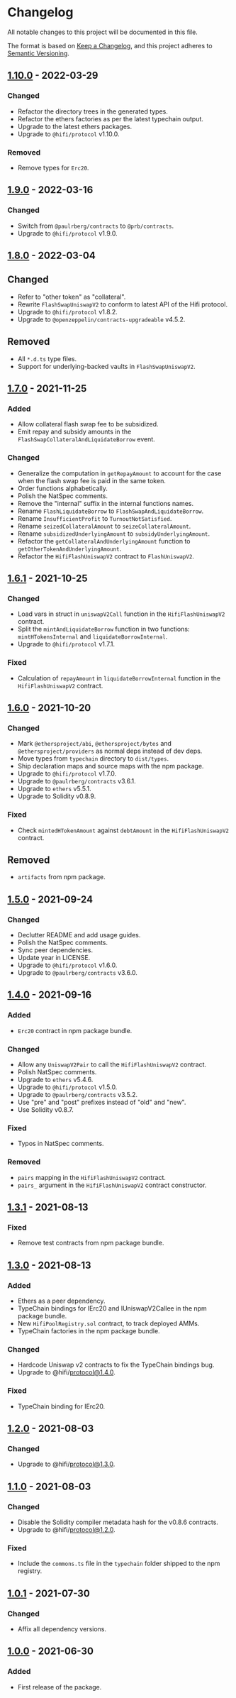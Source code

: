 # Changelog

All notable changes to this project will be documented in this file.

The format is based on [Keep a Changelog](https://keepachangelog.com/en/1.0.0/), and this project adheres to [Semantic
Versioning](https://semver.org/spec/v2.0.0.html).

## [1.10.0] - 2022-03-29

### Changed

- Refactor the directory trees in the generated types.
- Refactor the ethers factories as per the latest typechain output.
- Upgrade to the latest ethers packages.
- Upgrade to `@hifi/protocol` v1.10.0.

### Removed

- Remove types for `Erc20`.

## [1.9.0] - 2022-03-16

### Changed

- Switch from `@paulrberg/contracts` to `@prb/contracts`.
- Upgrade to `@hifi/protocol` v1.9.0.

## [1.8.0] - 2022-03-04

## Changed

- Refer to "other token" as "collateral".
- Rewrite `FlashSwapUniswapV2` to conform to latest API of the Hifi protocol.
- Upgrade to `@hifi/protocol` v1.8.2.
- Upgrade to `@openzeppelin/contracts-upgradeable` v4.5.2.

## Removed

- All `*.d.ts` type files.
- Support for underlying-backed vaults in `FlashSwapUniswapV2`.

## [1.7.0] - 2021-11-25

### Added

- Allow collateral flash swap fee to be subsidized.
- Emit repay and subsidy amounts in the `FlashSwapCollateralAndLiquidateBorrow` event.

### Changed

- Generalize the computation in `getRepayAmount` to account for the case when the flash swap fee is paid in the same token.
- Order functions alphabetically.
- Polish the NatSpec comments.
- Remove the "internal" suffix in the internal functions names.
- Rename `FlashLiquidateBorrow` to `FlashSwapAndLiquidateBorrow`.
- Rename `InsufficientProfit` to `TurnoutNotSatisfied`.
- Rename `seizedCollateralAmount` to `seizeCollateralAmount`.
- Rename `subsidizedUnderlyingAmount` to `subsidyUnderlyingAmount`.
- Refactor the `getCollateralAndUnderlyingAmount` function to `getOtherTokenAndUnderlyingAmount`.
- Refactor the `HifiFlashUniswapV2` contract to `FlashUniswapV2`.

## [1.6.1] - 2021-10-25

### Changed

- Load vars in struct in `uniswapV2Call` function in the `HifiFlashUniswapV2` contract.
- Split the `mintAndLiquidateBorrow` function in two functions: `mintHTokensInternal` and `liquidateBorrowInternal`.
- Upgrade to `@hifi/protocol` v1.7.1.

### Fixed

- Calculation of `repayAmount` in `liquidateBorrowInternal` function in the `HifiFlashUniswapV2` contract.

## [1.6.0] - 2021-10-20

### Changed

- Mark `@ethersproject/abi`, `@ethersproject/bytes` and `@ethersproject/providers` as normal deps instead of dev deps.
- Move types from `typechain` directory to `dist/types`.
- Ship declaration maps and source maps with the npm package.
- Upgrade to `@hifi/protocol` v1.7.0.
- Upgrade to `@paulrberg/contracts` v3.6.1.
- Upgrade to `ethers` v5.5.1.
- Upgrade to Solidity v0.8.9.

### Fixed

- Check `mintedHTokenAmount` against `debtAmount` in the `HifiFlashUniswapV2` contract.

## Removed

- `artifacts` from npm package.

## [1.5.0] - 2021-09-24

### Changed

- Declutter README and add usage guides.
- Polish the NatSpec comments.
- Sync peer dependencies.
- Update year in LICENSE.
- Upgrade to `@hifi/protocol` v1.6.0.
- Upgrade to `@paulrberg/contracts` v3.6.0.

## [1.4.0] - 2021-09-16

### Added

- `Erc20` contract in npm package bundle.

### Changed

- Allow any `UniswapV2Pair` to call the `HifiFlashUniswapV2` contract.
- Polish NatSpec comments.
- Upgrade to `ethers` v5.4.6.
- Upgrade to `@hifi/protocol` v1.5.0.
- Upgrade to `@paulrberg/contracts` v3.5.2.
- Use "pre" and "post" prefixes instead of "old" and "new".
- Use Solidity v0.8.7.

### Fixed

- Typos in NatSpec comments.

### Removed

- `pairs` mapping in the `HifiFlashUniswapV2` contract.
- `pairs_` argument in the `HifiFlashUniswapV2` contract constructor.

## [1.3.1] - 2021-08-13

### Fixed

- Remove test contracts from npm package bundle.

## [1.3.0] - 2021-08-13

### Added

- Ethers as a peer dependency.
- TypeChain bindings for IErc20 and IUniswapV2Callee in the npm package bundle.
- New `HifiPoolRegistry.sol` contract, to track deployed AMMs.
- TypeChain factories in the npm package bundle.

### Changed

- Hardcode Uniswap v2 contracts to fix the TypeChain bindings bug.
- Upgrade to @hifi/protocol@1.4.0.

### Fixed

- TypeChain binding for IErc20.

## [1.2.0] - 2021-08-03

### Changed

- Upgrade to @hifi/protocol@1.3.0.

## [1.1.0] - 2021-08-03

### Changed

- Disable the Solidity compiler metadata hash for the v0.8.6 contracts.
- Upgrade to @hifi/protocol@1.2.0.

### Fixed

- Include the `commons.ts` file in the `typechain` folder shipped to the npm registry.

## [1.0.1] - 2021-07-30

### Changed

- Affix all dependency versions.

## [1.0.0] - 2021-06-30

### Added

- First release of the package.

[1.10.0]: https://github.com/hifi-finance/hifi/compare/@hifi/flash-swap@1.9.0...@hifi/flash-swap@1.10.0
[1.9.0]: https://github.com/hifi-finance/hifi/compare/@hifi/flash-swap@1.8.0...@hifi/flash-swap@1.9.0
[1.8.0]: https://github.com/hifi-finance/hifi/compare/@hifi/flash-swap@1.7.0...@hifi/flash-swap@1.8.0
[1.7.0]: https://github.com/hifi-finance/hifi/compare/@hifi/flash-swap@1.6.1...@hifi/flash-swap@1.7.0
[1.6.1]: https://github.com/hifi-finance/hifi/compare/@hifi/flash-swap@1.6.0...@hifi/flash-swap@1.6.1
[1.6.0]: https://github.com/hifi-finance/hifi/compare/@hifi/flash-swap@1.5.0...@hifi/flash-swap@1.6.0
[1.5.0]: https://github.com/hifi-finance/hifi/compare/@hifi/flash-swap@1.4.0...@hifi/flash-swap@1.5.0
[1.4.0]: https://github.com/hifi-finance/hifi/compare/@hifi/flash-swap@1.3.1...@hifi/flash-swap@1.4.0
[1.3.1]: https://github.com/hifi-finance/hifi/compare/@hifi/flash-swap@1.3.0...@hifi/flash-swap@1.3.1
[1.3.0]: https://github.com/hifi-finance/hifi/compare/@hifi/flash-swap@1.2.0...@hifi/flash-swap@1.3.0
[1.2.0]: https://github.com/hifi-finance/hifi/compare/@hifi/flash-swap@1.1.0...@hifi/flash-swap@1.2.0
[1.1.0]: https://github.com/hifi-finance/hifi/compare/@hifi/flash-swap@1.0.1...@hifi/flash-swap@1.1.0
[1.0.1]: https://github.com/hifi-finance/hifi/compare/@hifi/flash-swap@1.0.0...@hifi/flash-swap@1.0.1
[1.0.0]: https://github.com/hifi-finance/hifi/releases/tag/@hifi/flash-swap@1.0.0
